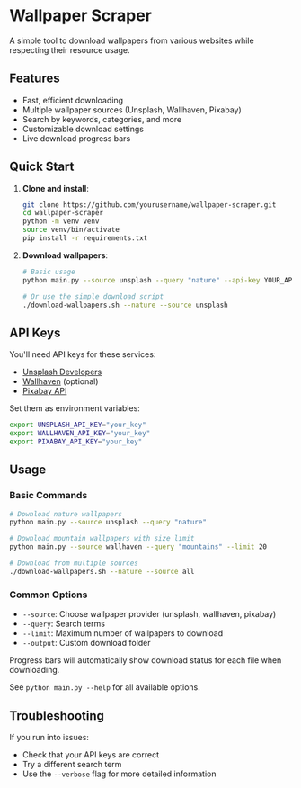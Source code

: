 # Wallpaper Scraper

A simple tool to download wallpapers from various websites while respecting their resource usage.

## Features

- Fast, efficient downloading
- Multiple wallpaper sources (Unsplash, Wallhaven, Pixabay)
- Search by keywords, categories, and more
- Customizable download settings
- Live download progress bars

## Quick Start

1. **Clone and install**:
   ```bash
   git clone https://github.com/yourusername/wallpaper-scraper.git
   cd wallpaper-scraper
   python -m venv venv
   source venv/bin/activate
   pip install -r requirements.txt
   ```

2. **Download wallpapers**:
   ```bash
   # Basic usage
   python main.py --source unsplash --query "nature" --api-key YOUR_API_KEY
   
   # Or use the simple download script
   ./download-wallpapers.sh --nature --source unsplash
   ```

## API Keys

You'll need API keys for these services:
- [Unsplash Developers](https://unsplash.com/developers)
- [Wallhaven](https://wallhaven.cc/settings/account) (optional)
- [Pixabay API](https://pixabay.com/api/docs/)

Set them as environment variables:
```bash
export UNSPLASH_API_KEY="your_key"
export WALLHAVEN_API_KEY="your_key"
export PIXABAY_API_KEY="your_key"
```

## Usage

### Basic Commands

```bash
# Download nature wallpapers
python main.py --source unsplash --query "nature"

# Download mountain wallpapers with size limit
python main.py --source wallhaven --query "mountains" --limit 20

# Download from multiple sources
./download-wallpapers.sh --nature --source all
```

### Common Options

- `--source`: Choose wallpaper provider (unsplash, wallhaven, pixabay)
- `--query`: Search terms
- `--limit`: Maximum number of wallpapers to download
- `--output`: Custom download folder

Progress bars will automatically show download status for each file when downloading.

See `python main.py --help` for all available options.

## Troubleshooting

If you run into issues:
- Check that your API keys are correct
- Try a different search term
- Use the `--verbose` flag for more detailed information
